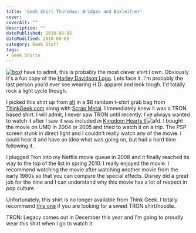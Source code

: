 ```yaml
---
title: 'Geek Shirt Thursday: Bridges and Boxleitner'
cover:
coverAlt: ""
description: ""
datePublished: 2010-08-05
dateModified: 2010-08-05
category: Geek Stuff
tags:
- Geek Shirts
---
```


[![box](http://blog.worthyd.com/wp-content/uploads/2010/08/bridges-boxleitner-150x150.jpg)](http://blog.worthyd.com/wp-content/uploads/2010/08/bridges-boxleitner.jpg)I have to admit, this is probably the most clever shirt I own.  Obviously it's a fun copy of the [Harley Davidson Logo](http://blog.worthyd.com/wp-content/uploads/2010/08/Harley-Davidson.jpeg).  Lets face it. I'm probably the last person you'd ever see wearing H.D. apparel and look tough. I'd totally rock a light cycle though.


I picked this shirt up from [alt](http://thinkgeek.com/) in a $6 random t-shirt grab bag from [ThinkGeek.com](http://thinkgeek.com) along with [Scrap Metal](http://worthyd.com/geekblog/index.php/2010/07/geek-shirt-thursday-think-geek-r2d2-scrap-metal/).    I immediately knew it was a TRON based shirt. I will admit, I never saw TRON until recently. I've always wanted to watch it after I saw it was included in [Kingdom Hearts II](http://www.amazon.com/gp/product/B0009A4EVM?ie=UTF8&tag=woteblgebl-20&linkCode=as2&camp=1789&creative=390957&creativeASIN=B0009A4EVM)![afd](http://www.assoc-amazon.com/e/ir?t=woteblgebl-20&l=as2&o=1&a=B0009A4EVM).  I bought the movie on UMD in 2004 or 2005 and tried to watch it on a trip. The PSP screen stunk in direct light and I couldn't really watch any of the movie.  I could hear it and have an idea what was going on, but had a hard time following it.

I plugged Tron into my Netflix movie queue in 2008 and it finally reached its way to the top of the list in spring 2010.  I really enjoyed the movie. I recommend watching the movie after watching another movie from the early 1980s so that you can compare the special effects.  Disney did a great job for the time and I can understand why this movie has a lot of respect in pop culture.

Unfortunately, this shirt is no longer available from Think Geek.  I totally recommend [this one](http://www.threadless.com/submission/154766/The_Electronic_Gladiator) if you are looking for a sweet TRON shirt/hoodie.

TRON: Legacy comes out in December this year and I'm going to proudly wear this shirt when I go to watch it.
